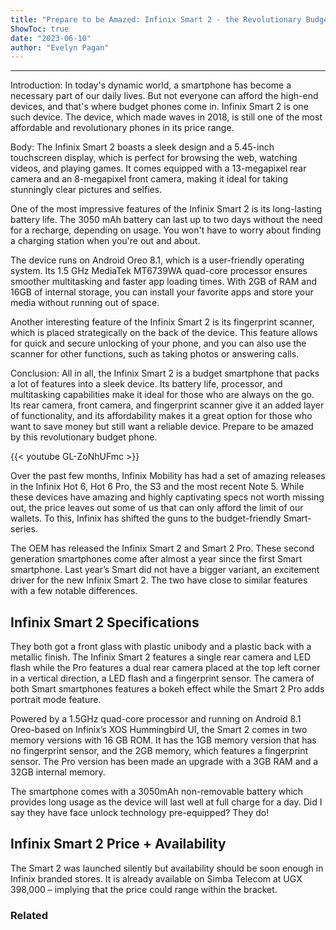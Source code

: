 ```yaml
---
title: "Prepare to be Amazed: Infinix Smart 2 - the Revolutionary Budget Phone You've Been Waiting for!"
ShowToc: true 
date: "2023-06-10"
author: "Evelyn Pagan"
---
```

*****
Introduction:
In today's dynamic world, a smartphone has become a necessary part of our daily lives. But not everyone can afford the high-end devices, and that's where budget phones come in. Infinix Smart 2 is one such device. The device, which made waves in 2018, is still one of the most affordable and revolutionary phones in its price range.

Body:
The Infinix Smart 2 boasts a sleek design and a 5.45-inch touchscreen display, which is perfect for browsing the web, watching videos, and playing games. It comes equipped with a 13-megapixel rear camera and an 8-megapixel front camera, making it ideal for taking stunningly clear pictures and selfies.

One of the most impressive features of the Infinix Smart 2 is its long-lasting battery life. The 3050 mAh battery can last up to two days without the need for a recharge, depending on usage. You won't have to worry about finding a charging station when you're out and about.

The device runs on Android Oreo 8.1, which is a user-friendly operating system. Its 1.5 GHz MediaTek MT6739WA quad-core processor ensures smoother multitasking and faster app loading times. With 2GB of RAM and 16GB of internal storage, you can install your favorite apps and store your media without running out of space.

Another interesting feature of the Infinix Smart 2 is its fingerprint scanner, which is placed strategically on the back of the device. This feature allows for quick and secure unlocking of your phone, and you can also use the scanner for other functions, such as taking photos or answering calls.

Conclusion:
All in all, the Infinix Smart 2 is a budget smartphone that packs a lot of features into a sleek device. Its battery life, processor, and multitasking capabilities make it ideal for those who are always on the go. Its rear camera, front camera, and fingerprint scanner give it an added layer of functionality, and its affordability makes it a great option for those who want to save money but still want a reliable device. Prepare to be amazed by this revolutionary budget phone.

{{< youtube GL-ZoNhUFmc >}} 



Over the past few months, Infinix Mobility has had a set of amazing releases in the Infinix Hot 6, Hot 6 Pro, the S3 and the most recent Note 5. While these devices have amazing and highly captivating specs not worth missing out, the price leaves out some of us that can only afford the limit of our wallets. To this, Infinix has shifted the guns to the budget-friendly Smart-series.
 
The OEM has released the Infinix Smart 2 and Smart 2 Pro. These second generation smartphones come after almost a year since the first Smart smartphone. Last year’s Smart did not have a bigger variant, an excitement driver for the new Infinix Smart 2. The two have close to similar features with a few notable differences.
 
## Infinix Smart 2 Specifications
 
They both got a front glass with plastic unibody and a plastic back with a metallic finish. The Infinix Smart 2 features a single rear camera and LED flash while the Pro features a dual rear camera placed at the top left corner in a vertical direction, a LED flash and a fingerprint sensor. The camera of both Smart smartphones features a bokeh effect while the Smart 2 Pro adds portrait mode feature.
 
Powered by a 1.5GHz quad-core processor and running on Android 8.1 Oreo-based on Infinix’s XOS Hummingbird UI, the Smart 2 comes in two memory versions with 16 GB ROM. It has the 1GB memory version that has no fingerprint sensor, and the 2GB memory, which features a fingerprint sensor. The Pro version has been made an upgrade with a 3GB RAM and a 32GB internal memory.
 
The smartphone comes with a 3050mAh non-removable battery which provides long usage as the device will last well at full charge for a day. Did I say they have face unlock technology pre-equipped? They do!
 
## Infinix Smart 2 Price + Availability
 
The Smart 2 was launched silently but availability should be soon enough in Infinix branded stores. It is already available on Simba Telecom at UGX 398,000 – implying that the price could range within the bracket.
 
### Related



